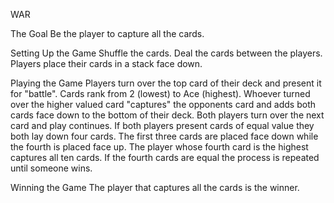 WAR

The Goal
Be the player to capture all the cards.

Setting Up the Game
Shuffle the cards.
Deal the cards between the players.
Players place their cards in a stack face down.

Playing the Game
Players turn over the top card of their deck and present it for "battle".
Cards rank from 2 (lowest) to Ace (highest).
Whoever turned over the higher valued card "captures" the opponents card and adds both cards face down to the bottom of their deck.
Both players turn over the next card and play continues.
If both players present cards of equal value they both lay down four cards. The first three cards are placed face down while the fourth is placed face up. The player whose fourth card is the highest captures all ten cards. If the fourth cards are equal the process is repeated until someone wins.

Winning the Game
The player that captures all the cards is the winner.
